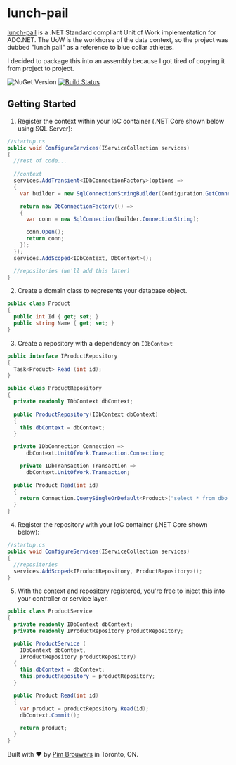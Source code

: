 ﻿# lunch-pail
[lunch-pail](https://github.com/pimbrouwers/lunch-pail) is a .NET Standard compliant Unit of Work implementation for ADO.NET. The UoW is the workhorse of the data context, so the project was dubbed "lunch pail" as a reference to blue collar athletes.

I decided to package this into an assembly because I got tired of copying it from project to project.

![NuGet Version](https://img.shields.io/nuget/v/LunchPail.svg)
[![Build Status](https://travis-ci.org/pimbrouwers/lunch-pail.svg?branch=master)](https://travis-ci.org/pimbrouwers/lunch-pail)

## Getting Started

1. Register the context within your IoC container (.NET Core shown below using SQL Server):

```c#
//startup.cs
public void ConfigureServices(IServiceCollection services)
{
  //rest of code...
  
  //context
  services.AddTransient<IDbConnectionFactory>(options =>
  {
    var builder = new SqlConnectionStringBuilder(Configuration.GetConnectionString("DefaultConnection"));

    return new DbConnectionFactory(() =>
    {
      var conn = new SqlConnection(builder.ConnectionString);

      conn.Open();
      return conn;
    });
  });
  services.AddScoped<IDbContext, DbContext>();

  //repositories (we'll add this later)  
}
```

2. Create a domain class to represents your database object.

```c#
public class Product
{
  public int Id { get; set; }
  public string Name { get; set; }
}
```

3. Create a repository with a dependency on `IDbContext`

```c#
public interface IProductRepository 
{
  Task<Product> Read (int id);
}

public class ProductRepository
{
  private readonly IDbContext dbContext;
  
  public ProductRepository(IDbContext dbContext)
  {
    this.dbContext = dbContext;
  }

  private IDbConnection Connection =>
      dbContext.UnitOfWork.Transaction.Connection;

    private IDbTransaction Transaction =>
      dbContext.UnitOfWork.Transaction;

  public Product Read(int id)
  {
    return Connection.QuerySingleOrDefault<Product>("select * from dbo.Product where Id = @id", new { id }, transaction: Transaction);
  }
}
```

4. Register the repository with your IoC container (.NET Core shown below):

```c#
//startup.cs
public void ConfigureServices(IServiceCollection services)
{
  //repositories
  services.AddScoped<IProductRepository, ProductRepository>();
}
```

5. With the context and repository registered, you're free to inject this into your controller or service layer.

```c#
public class ProductService 
{
  private readonly IDbContext dbContext;
  private readonly IProductRepository productRepository;

  public ProductService (
    IDbContext dbContext,
    IProductRepository productRepository)
  {
    this.dbContext = dbContext;
    this.productRepository = productRepository;
  }

  public Product Read(int id)
  {
    var product = productRepository.Read(id);
    dbContext.Commit();

    return product;
  }
}
```

Built with ♥ by [Pim Brouwers](https://github.com/pimbrouwers) in Toronto, ON. 